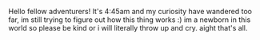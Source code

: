 Hello fellow adventurers! It's 4:45am and my curiosity have wandered too far,
im still trying to figure out how this thing works :) 
im a newborn in this world so please be kind or i will literally throw up and cry. 
aight that's all.
